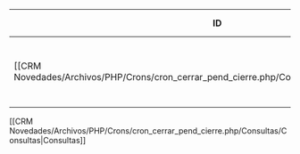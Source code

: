 
| ID<br>                                                                                       | Tipo   | Archivo Origen                                                                                                    | Modulo Funcional | Base de Datos    | Tablas Afectadas | Joins | Objetivo                                                          | Impacto   | Observacion |
| -------------------------------------------------------------------------------------------- | ------ | ----------------------------------------------------------------------------------------------------------------- | ---------------- | ---------------- | ---------------- | ----- | ----------------------------------------------------------------- | --------- | ----------- |
| [[CRM Novedades/Archivos/PHP/Crons/cron_cerrar_pend_cierre.php/Consultas/UPDATE/Q001\|Q001]] | UPDATE | [[CRM Novedades/Archivos/PHP/Crons/cron_cerrar_pend_cierre.php/Consultas/Consultas\|cron_cerrar_pend_cierre.php]] | Baja automática  | gyssrl_novedades | sw_operaciones   | -     | Baja las operaciones caducadas cambiando estado a 1 y motivo a 39 | Escritura |             |

[[CRM Novedades/Archivos/PHP/Crons/cron_cerrar_pend_cierre.php/Consultas/Consultas|Consultas]]